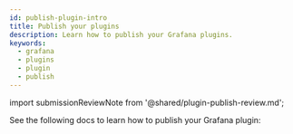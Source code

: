 ```yaml
---
id: publish-plugin-intro
title: Publish your plugins 
description: Learn how to publish your Grafana plugins.
keywords:
  - grafana
  - plugins
  - plugin
  - publish
---
```


import submissionReviewNote from '@shared/plugin-publish-review.md';

<submissionReviewNote />

See the following docs to learn how to publish your Grafana plugin:

<DocLinkList />
